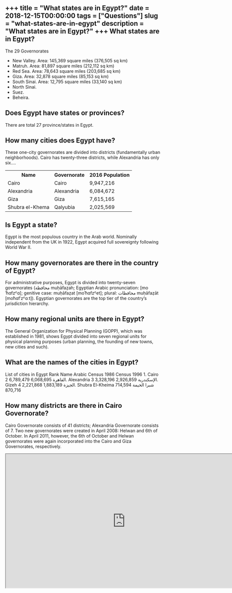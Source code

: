 +++
title = "What states are in Egypt?"
date = 2018-12-15T00:00:00
tags = ["Questions"]
slug = "what-states-are-in-egypt"
description = "What states are in Egypt?"
+++
What states are in Egypt?
-------------------------

The 29 Governorates

- New Valley. Area: 145,369 square miles (376,505 sq km)
- Matruh. Area: 81,897 square miles (212,112 sq km)
- Red Sea. Area: 78,643 square miles (203,685 sq km)
- Giza. Area: 32,878 square miles (85,153 sq km)
- South Sinai. Area: 12,795 square miles (33,140 sq km)
- North Sinai.
- Suez.
- Beheira.

Does Egypt have states or provinces?
------------------------------------

There are total 27 province/states in Egypt.

How many cities does Egypt have?
--------------------------------

These one-city governorates are divided into districts (fundamentally urban neighborhoods). Cairo has twenty-three districts, while Alexandria has only six….

<table><tr><th>Name</th><th>Governorate</th><th>2016 Population</th></tr><tr><td>Cairo</td><td>Cairo</td><td>9,947,216</td></tr><tr><td>Alexandria</td><td>Alexandria</td><td>6,084,672</td></tr><tr><td>Giza</td><td>Giza</td><td>7,615,165</td></tr><tr><td>Shubra el-Khema</td><td>Qalyubia</td><td>2,025,569</td></tr></table>

Is Egypt a state?
-----------------

Egypt is the most populous country in the Arab world. Nominally independent from the UK in 1922, Egypt acquired full sovereignty following World War II.

How many governorates are there in the country of Egypt?
--------------------------------------------------------

For administrative purposes, Egypt is divided into twenty-seven governorates (محافظة muḥāfaẓah; Egyptian Arabic pronunciation: \[moˈħɑfzˤɑ\]; genitive case: muḥāfaẓat \[moˈħɑfzˤet\]; plural: محافظات muḥāfaẓāt \[moħɑfˈzˤɑːt\]). Egyptian governorates are the top tier of the country’s jurisdiction hierarchy.

How many regional units are there in Egypt?
-------------------------------------------

The General Organization for Physical Planning (GOPP), which was established in 1981, shows Egypt divided into seven regional units for physical planning purposes (urban planning, the founding of new towns, new cities and such).

What are the names of the cities in Egypt?
------------------------------------------

List of cities in Egypt Rank Name Arabic Census 1986 Census 1996 1. Cairo القاهرة 6,068,695 6,789,479 2. Alexandria الإسكندرية 2,926,859 3,328,196 3. Gizeh الجيزة 1,883,189 2,221,868 4. Shubra El-Kheima شبرا الخيمة 714,594 870,716

How many districts are there in Cairo Governorate?
--------------------------------------------------

Cairo Governorate consists of 41 districts; Alexandria Governorate consists of 7. Two new governorates were created in April 2008: Helwan and 6th of October. In April 2011, however, the 6th of October and Helwan governorates were again incorporated into the Cairo and Giza Governorates, respectively.

<iframe allow="accelerometer; autoplay; clipboard-write; encrypted-media; gyroscope; picture-in-picture" allowfullscreen="" class="__youtube_prefs__  epyt-is-override  no-lazyload" data-no-lazy="1" data-origheight="433" data-origwidth="770" data-skipgform_ajax_framebjll="" height="433" id="_ytid_47056" loading="lazy" src="https://www.youtube.com/embed/Bp7xUstJXjw?enablejsapi=1&autoplay=0&cc_load_policy=0&cc_lang_pref=&iv_load_policy=1&loop=0&modestbranding=0&rel=1&fs=1&playsinline=0&autohide=2&theme=dark&color=red&controls=1&" title="YouTube player" width="770"></iframe>